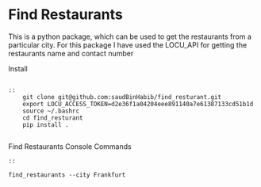 Find Restaurants
==========

This is a python package, which can be used to get the restaurants from a particular city. For this package I have used the LOCU_API for getting the restaurants name and contact number

Install
~~~~~~~

::
    git clone git@github.com:saudBinHabib/find_resturant.git
    export LOCU_ACCESS_TOKEN=d2e36f1a04204eee891140a7e61387133cd51b1d
    source ~/.bashrc
    cd find_resturant
    pip install .


~~~~~~~~~~~~~~~~
Find Restaurants Console Commands

    ::

    find_restaurants --city Frankfurt
